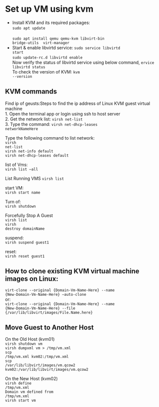 # Set up VM using kvm
* Install KVM and its required packages:<br/>
<code>sudo apt update </code><br/>
<code>sudo apt install qemu qemu-kvm libvirt-bin  bridge-utils  virt-manager</code><br/>
* Start & enable libvirtd service:
<code>sudo service libvirtd start</code><br/>
<code>sudo update-rc.d libvirtd enable</code><br/>
Now verify the status of libvirtd service using below command,
<code>ervice libvirtd status</code><br/>
To check the version of KVM:
<code>kvm --version</code><br/>


## KVM commands
Find ip of geusts:Steps to find the ip address of Linux KVM guest virtual machine<br/>
    1. Open the terminal app or login using ssh to host server<br/>
    2. Get the network list: <code>virsh net-list</code><br/>
    3. Type the command: <code>virsh net-dhcp-leases networkNameHere</code><br/>

Type the following command to list network:<br/>
<code>virsh net-list</code><br/>
<code>virsh net-info default</code><br/>
<code>virsh net-dhcp-leases default</code><br/>

list of Vms:<br/>
<code>virsh list –all</code><br/>

List Running VMS
<code>virsh list</code><br/>


start VM:<br/>
<code>virsh start name</code><br/>


Turn of:<br/>
<code>virsh shutdown</code><br/>

Forcefully Stop A Guest<br/>
<code>virsh list</code><br/>
<code>virsh destroy domainName</code><br/>

suspend:<br/>
<code>virsh suspend guest1</code><br/>

reset:<br/>
<code>virsh reset guest1</code><br/>

## How to clone existing KVM virtual machine images on Linux:
<code>virt-clone --original {Domain-Vm-Name-Here} --name {New-Domain-Vm-Name-Here} –auto-clone</code><br/>
or:<br/>
<code>virt-clone --original {Domain-Vm-Name-Here} --name {New-Domain-Vm-Name-Here} --file {/var/lib/libvirt/images/File.Name.here}</code><br/>

## Move Guest to Another Host
On the Old Host (kvm01)<br/>
<code>virsh shutdown vm</code><br/>
<code>virsh dumpxml vm > /tmp/vm.xml</code><br/>
<code>scp /tmp/vm.xml kvm02:/tmp/vm.xml</code><br/>
<code>scp /var/lib/libvirt/images/vm.qcow2 kvm02:/var/lib/libvirt/images/vm.qcow2</code><br/>

On the New Host (kvm02)<br/>
<code>virsh define /tmp/vm.xml</code><br/>
<code>Domain vm defined from /tmp/vm.xml</code><br/>
<code>virsh start vm</code><br/>


